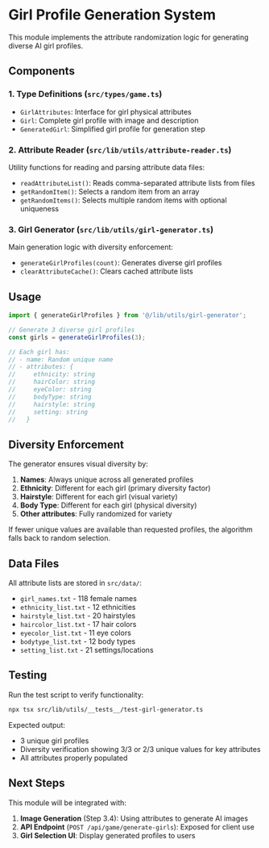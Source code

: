 # Girl Profile Generation System

This module implements the attribute randomization logic for generating diverse AI girl profiles.

## Components

### 1. Type Definitions (`src/types/game.ts`)
- `GirlAttributes`: Interface for girl physical attributes
- `Girl`: Complete girl profile with image and description
- `GeneratedGirl`: Simplified girl profile for generation step

### 2. Attribute Reader (`src/lib/utils/attribute-reader.ts`)
Utility functions for reading and parsing attribute data files:
- `readAttributeList()`: Reads comma-separated attribute lists from files
- `getRandomItem()`: Selects a random item from an array
- `getRandomItems()`: Selects multiple random items with optional uniqueness

### 3. Girl Generator (`src/lib/utils/girl-generator.ts`)
Main generation logic with diversity enforcement:
- `generateGirlProfiles(count)`: Generates diverse girl profiles
- `clearAttributeCache()`: Clears cached attribute lists

## Usage

```typescript
import { generateGirlProfiles } from '@/lib/utils/girl-generator';

// Generate 3 diverse girl profiles
const girls = generateGirlProfiles(3);

// Each girl has:
// - name: Random unique name
// - attributes: {
//     ethnicity: string
//     hairColor: string
//     eyeColor: string
//     bodyType: string
//     hairstyle: string
//     setting: string
//   }
```

## Diversity Enforcement

The generator ensures visual diversity by:
1. **Names**: Always unique across all generated profiles
2. **Ethnicity**: Different for each girl (primary diversity factor)
3. **Hairstyle**: Different for each girl (visual variety)
4. **Body Type**: Different for each girl (physical diversity)
5. **Other attributes**: Fully randomized for variety

If fewer unique values are available than requested profiles, the algorithm falls back to random selection.

## Data Files

All attribute lists are stored in `src/data/`:
- `girl_names.txt` - 118 female names
- `ethnicity_list.txt` - 12 ethnicities
- `hairstyle_list.txt` - 20 hairstyles
- `haircolor_list.txt` - 17 hair colors
- `eyecolor_list.txt` - 11 eye colors
- `bodytype_list.txt` - 12 body types
- `setting_list.txt` - 21 settings/locations

## Testing

Run the test script to verify functionality:

```bash
npx tsx src/lib/utils/__tests__/test-girl-generator.ts
```

Expected output:
- 3 unique girl profiles
- Diversity verification showing 3/3 or 2/3 unique values for key attributes
- All attributes properly populated

## Next Steps

This module will be integrated with:
1. **Image Generation** (Step 3.4): Using attributes to generate AI images
2. **API Endpoint** (`POST /api/game/generate-girls`): Exposed for client use
3. **Girl Selection UI**: Display generated profiles to users

